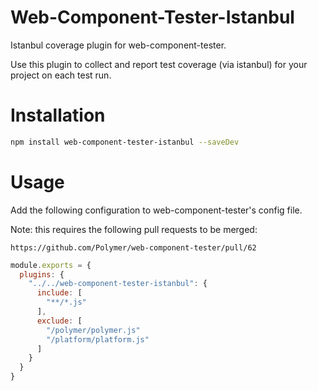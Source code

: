 Web-Component-Tester-Istanbul
=============================

Istanbul coverage plugin for web-component-tester.

Use this plugin to collect and report test coverage (via istanbul) for
your project on each test run.

# Installation

```sh
npm install web-component-tester-istanbul --saveDev
```

# Usage

Add the following configuration to web-component-tester's config file.

Note: this requires the following pull requests to be merged:

    https://github.com/Polymer/web-component-tester/pull/62

```js
module.exports = {
  plugins: {
    "../../web-component-tester-istanbul": {
      include: [
        "**/*.js"
      ],
      exclude: [
        "/polymer/polymer.js"
        "/platform/platform.js"
      ]
    }
  }
}
```

